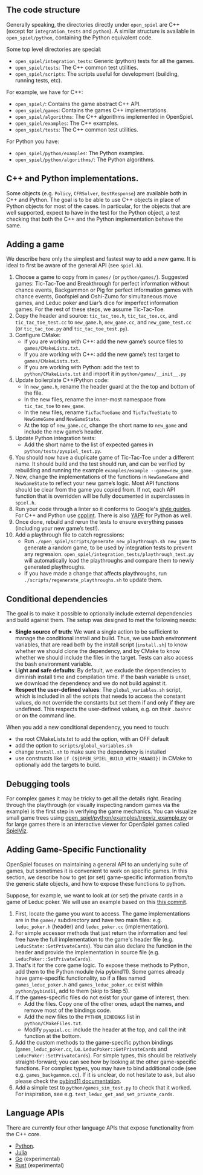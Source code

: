 ## The code structure

Generally speaking, the directories directly under `open_spiel` are C++ (except
for `integration_tests` and `python`). A similar structure is available in
`open_spiel/python`, containing the Python equivalent code.

Some top level directories are special:

*   `open_spiel/integration_tests`: Generic (python) tests for all the games.
*   `open_spiel/tests`: The C++ common test utilities.
*   `open_spiel/scripts`: The scripts useful for development (building, running
    tests, etc).

For example, we have for C++:

*   `open_spiel/`: Contains the game abstract C++ API.
*   `open_spiel/games`: Contains the games C++ implementations.
*   `open_spiel/algorithms`: The C++ algorithms implemented in OpenSpiel.
*   `open_spiel/examples`: The C++ examples.
*   `open_spiel/tests`: The C++ common test utilities.

For Python you have:

*   `open_spiel/python/examples`: The Python examples.
*   `open_spiel/python/algorithms/`: The Python algorithms.

## C++ and Python implementations.

Some objects (e.g. `Policy`, `CFRSolver`, `BestResponse`) are available both in
C++ and Python. The goal is to be able to use C++ objects in place of Python
objects for most of the cases. In particular, for the objects that are well
supported, expect to have in the test for the Python object, a test checking
that both the C++ and the Python implementation behave the same.

## Adding a game

We describe here only the simplest and fastest way to add a new game. It is
ideal to first be aware of the general API (see `spiel.h`).

1.  Choose a game to copy from in `games/` (or `python/games/`). Suggested
    games: Tic-Tac-Toe and Breakthrough for perfect information without chance
    events, Backgammon or Pig for perfect information games with chance events,
    Goofspiel and Oshi-Zumo for simultaneous move games, and Leduc poker and
    Liar’s dice for imperfect information games. For the rest of these steps, we
    assume Tic-Tac-Toe.
2.  Copy the header and source: `tic_tac_toe.h`, `tic_tac_toe.cc`, and
    `tic_tac_toe_test.cc` to `new_game.h`, `new_game.cc`, and `new_game_test.cc`
    (or `tic_tac_toe.py` and `tic_tac_toe_test.py`).
3.  Configure CMake:
    *   If you are working with C++: add the new game’s source files to
        `games/CMakeLists.txt`.
    *   If you are working with C++: add the new game’s test target to
        `games/CMakeLists.txt`.
    *   If you are working with Python: add the test to `python/CMakeLists.txt`
        and import it in `python/games/__init__.py`
4.  Update boilerplate C++/Python code:
    *   In `new_game.h`, rename the header guard at the the top and bottom of
        the file.
    *   In the new files, rename the inner-most namespace from `tic_tac_toe` to
        `new_game`.
    *   In the new files, rename `TicTacToeGame` and `TicTacToeState` to
        `NewGameGame` and `NewGameState`.
    *   At the top of `new_game.cc`, change the short name to `new_game` and
        include the new game’s header.
5.  Update Python integration tests:
    *   Add the short name to the list of expected games in
        `python/tests/pyspiel_test.py`.
6.  You should now have a duplicate game of Tic-Tac-Toe under a different name.
    It should build and the test should run, and can be verified by rebuilding
    and running the example `examples/example --game=new_game`.
7.  Now, change the implementations of the functions in `NewGameGame` and
    `NewGameState` to reflect your new game’s logic. Most API functions should
    be clear from the game you copied from. If not, each API function that is
    overridden will be fully documented in superclasses in `spiel.h`.
8.  Run your code through a linter so it conforms to Google's
    [style guides](https://google.github.io/styleguide/). For C++ and Python
    use [cpplint](https://pypi.org/project/cpplint/). There is also
    [YAPF](https://github.com/google/yapf/) for Python as well.
9.  Once done, rebuild and rerun the tests to ensure everything passes
    (including your new game’s test!).
10. Add a playthrough file to catch regressions:
    *   Run `./open_spiel/scripts/generate_new_playthrough.sh new_game` to
        generate a random game, to be used by integration tests to prevent any
        regression. `open_spiel/integration_tests/playthrough_test.py` will
        automatically load the playthroughs and compare them to newly generated
        playthroughs.
    *   If you have made a change that affects playthroughs, run
        `./scripts/regenerate_playthroughs.sh` to update them.

## Conditional dependencies

The goal is to make it possible to optionally include external dependencies and
build against them. The setup was designed to met the following needs:

-   **Single source of truth**: We want a single action to be sufficient to
    manage the conditional install and build. Thus, we use bash environment
    variables, that are read both by the install script (`install.sh`) to know
    whether we should clone the dependency, and by CMake to know whether we
    should include the files in the target. Tests can also access the bash
    environment variable.
-   **Light and safe defaults**: By default, we exclude the dependencies to
    diminish install time and compilation time. If the bash variable is unset,
    we download the dependency and we do not build against it.
-   **Respect the user-defined values**: The `global_variables.sh` script, which
    is included in all the scripts that needs to access the constant values, do
    not override the constants but set them if and only if they are undefined.
    This respects the user-defined values, e.g. on their `.bashrc` or on the
    command line.

When you add a new conditional dependency, you need to touch:

-   the root CMakeLists.txt to add the option, with an OFF default
-   add the option to `scripts/global_variables.sh`
-   change `install.sh` to make sure the dependency is installed
-   use constructs like `if (${OPEN_SPIEL_BUILD_WITH_HANABI})` in CMake to
    optionally add the targets to build.

## Debugging tools

For complex games it may be tricky to get all the details right. Reading through
the playthrough (or visually inspecting random games via the example) is the
first step in verifying the game mechanics. You can visualize small game trees
using [open_spiel/python/examples/treeviz_example.py](https://github.com/deepmind/open_spiel/blob/master/open_spiel/python/examples/treeviz_example.py) or for
large games there is an interactive viewer for OpenSpiel games called
[SpielViz](https://github.com/michalsustr/spielviz).

## Adding Game-Specific Functionality

OpenSpiel focuses on maintaining a general API to an underlying suite of games,
but sometimes it is convenient to work on specific games. In this section, we
describe how to get (or set) game-specific information from/to the generic state
objects, and how to expose these functions to python.

Suppose, for example, we want to look at (or set) the private cards in a game of
Leduc poker. We will use an example based on this
[this commit](https://github.com/deepmind/open_spiel/commit/4cd1e5889e447d285eb3f16901ccab5c14e62187).

1.  First, locate the game you want to access. The game implementations are in
    the `games/` subdirectory and have two main files: e.g. `leduc_poker.h`
    (header) and `leduc_poker.cc` (implementation).
2.  For simple accessor methods that just return the information and feel free
    have the full implementation to the game's header file (e.g.
    `LeducState::GetPrivateCards`). You can also declare the function in the
    header and provide the implementation in source file (e.g.
    `LeducPoker::SetPrivateCards`).
3.  That's it for the core game logic. To expose these methods to Python, add
    them to the Python module (via pybind11). Some games already have
    game-specific functionality, so if a files named `games_leduc_poker.h` and
    `games_leduc_poker.cc` exist within `python/pybind11`, add to them (skip to
    Step 5).
4.  If the games-specific files do not exist for your game of interest, then:
    *   Add the files. Copy one of the other ones, adapt the names, and remove
        most of the bindings code.
    *   Add the new files to the `PYTHON_BINDINGS` list in
        `python/CMakeFiles.txt`.
    *   Modify `pyspiel.cc`: include the header at the top, and call the init
        function at the bottom.
5.  Add the custom methods to the game-specific python bindings
    (`games_leduc_poker.cc`, i.e. `LeducPoker::GetPrivateCards` and
    `LeducPoker::SetPrivateCards`). For simple types, this should be relatively
    straight-forward; you can see how by looking at the other game-specific
    functions. For complex types, you may have to bind additional code (see e.g.
    `games_backgammon.cc`). If it is unclear, do not hesitate to ask, but also
    please check the
    [pybind11 documentation](https://pybind11.readthedocs.io/en/stable/).
6.  Add a simple test to `python/games_sim_test.py` to check that it worked. For
    inspiration, see e.g. `test_leduc_get_and_set_private_cards`.

## Language APIs

There are currently four other language APIs that expose functionality from the
C++ core.

-   [Python](https://github.com/deepmind/open_spiel/tree/master/open_spiel/python).
-   [Julia](https://github.com/deepmind/open_spiel/tree/master/open_spiel/julia)
-   [Go](https://github.com/deepmind/open_spiel/tree/master/open_spiel/go)
    (experimental)
-   [Rust](https://github.com/deepmind/open_spiel/tree/master/open_spiel/rust)
    (experimental)
